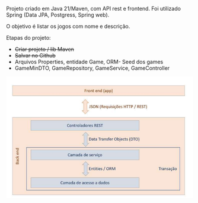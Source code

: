 Projeto criado em Java 21/Maven, com API rest e frontend. Foi utilizado Spring (Data JPA, Postgress, Spring web).

O objetivo é listar os jogos com nome e descrição.

Etapas do projeto:

- ~~Criar projeto / lib Maven~~
- ~~Salvar no Github~~
- Arquivos Properties, entidade Game, ORM- Seed dos games
- GameMinDTO, GameRepository,
  GameService, GameController

![1737593779152](image/README/1737593779152.png)
